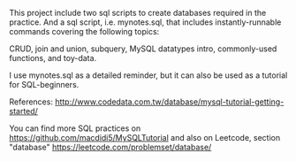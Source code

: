 This project include two sql scripts to create databases required in the practice.
And a sql script, i.e. mynotes.sql, that includes instantly-runnable commands covering the following topics: 

CRUD, join and union, subquery, MySQL datatypes intro, commonly-used functions, and toy-data.

I use mynotes.sql as a detailed reminder, but it can also be used as a tutorial for SQL-beginners.






References:
http://www.codedata.com.tw/database/mysql-tutorial-getting-started/

You can find more SQL practices on 
https://github.com/macdidi5/MySQLTutorial
and also on Leetcode, section "database" 
https://leetcode.com/problemset/database/

